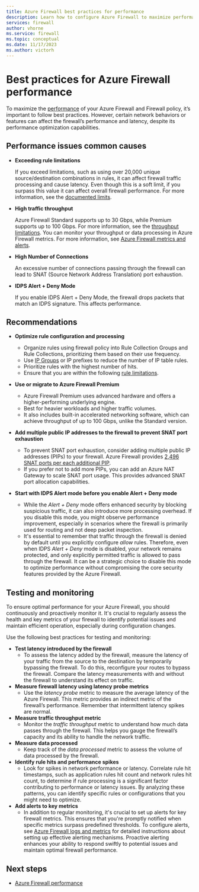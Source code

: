 ```yaml
---
title: Azure Firewall best practices for performance
description: Learn how to configure Azure Firewall to maximize performance
services: firewall
author: vhorne
ms.service: firewall
ms.topic: conceptual
ms.date: 11/17/2023
ms.author: victorh
---
```


# Best practices for Azure Firewall performance

To maximize the [performance](firewall-performance.md) of your Azure Firewall and Firewall policy, it’s important to follow best practices. However, certain network behaviors or features can affect the firewall’s performance and latency, despite its performance optimization capabilities.

## Performance issues common causes

- **Exceeding rule limitations**

   If you exceed limitations, such as using over 20,000 unique source/destination combinations in rules, it can affect firewall traffic processing and cause latency. Even though this is a soft limit, if you surpass this value it can affect overall firewall performance. For more information, see the [documented limits](../azure-resource-manager/management/azure-subscription-service-limits.md#azure-firewall-limits).

- **High traffic throughput**

    Azure Firewall Standard supports up to 30 Gbps, while Premium supports up to 100 Gbps. For more information, see the [throughput limitations](firewall-performance.md#performance-data). You can monitor your throughput or data processing in Azure Firewall metrics. For more information, see [Azure Firewall metrics and alerts](metrics.md).

- **High Number of Connections**

   An excessive number of connections passing through the firewall can lead to SNAT (Source Network Address Translation) port exhaustion.

- **IDPS Alert + Deny Mode**

   If you enable IDPS Alert + Deny Mode, the firewall drops packets that match an IDPS signature. This affects performance.

## Recommendations

- **Optimize rule configuration and processing**

   - Organize rules using firewall policy into Rule Collection Groups and Rule Collections, prioritizing them based on their use frequency.
   - Use [IP Groups](ip-groups.md) or IP prefixes to reduce the number of IP table rules.
   - Prioritize rules with the highest number of hits.
   - Ensure that you are within the following [rule limitations](../nat-gateway/tutorial-hub-spoke-nat-firewall.md).
- **Use or migrate to Azure Firewall Premium**
   - Azure Firewall Premium uses advanced hardware and offers a higher-performing underlying engine.
   - Best for heavier workloads and higher traffic volumes. 
   - It also includes built-in accelerated networking software, which can achieve throughput of up to 100 Gbps, unlike the Standard version.
- **Add multiple public IP addresses to the firewall to prevent SNAT port exhaustion**
   - To prevent SNAT port exhaustion, consider adding multiple public IP addresses (PIPs) to your firewall. Azure Firewall provides [2,496 SNAT ports per each additional PIP](../nat-gateway/tutorial-hub-spoke-nat-firewall.md). 
   - If you prefer not to add more PIPs, you can add an Azure NAT Gateway to scale SNAT port usage. This provides advanced SNAT port allocation capabilities.
- **Start with IDPS Alert mode before you enable Alert + Deny mode**
   - While the *Alert + Deny* mode offers enhanced security by blocking suspicious traffic, it can also introduce more processing overhead. If you disable this mode, you might observe performance improvement, especially in scenarios where the firewall is primarily used for routing and not deep packet inspection.
   - It's essential to remember that traffic through the firewall is denied by default until you explicitly configure *allow* rules. Therefore, even when IDPS *Alert + Deny* mode is disabled, your network remains protected, and only explicitly permitted traffic is allowed to pass through the firewall. It can be a strategic choice to disable this mode to optimize performance without compromising the core security features provided by the Azure Firewall.

## Testing and monitoring

To ensure optimal performance for your Azure Firewall, you should continuously and proactively monitor it. It's crucial to regularly assess the health and key metrics of your firewall to identify potential issues and maintain efficient operation, especially during configuration changes. 

Use the following best practices for testing and monitoring:

- **Test latency introduced by the firewall**
   - To assess the latency added by the firewall, measure the latency of your traffic from the source to the destination by temporarily bypassing the firewall. To do this, reconfigure your routes to bypass the firewall. Compare the latency measurements with and without the firewall to understand its effect on traffic.
- **Measure firewall latency using latency probe metrics**
   - Use the *latency probe* metric to measure the average latency of the Azure Firewall. This metric provides an indirect metric of the firewall’s performance. Remember that intermittent latency spikes are normal.
- **Measure traffic throughput metric**
   - Monitor the *traffic throughput* metric to understand how much data passes through the firewall. This helps you gauge the firewall’s capacity and its ability to handle the network traffic.
- **Measure data processed**
   - Keep track of the *data processed* metric to assess the volume of data processed by the firewall.
- **Identify rule hits and performance spikes**
   - Look for spikes in network performance or latency. Correlate rule hit timestamps, such as application rules hit count and network rules hit count, to determine if rule processing is a significant factor contributing to performance or latency issues. By analyzing these patterns, you can identify specific rules or configurations that you might need to optimize.
- **Add alerts to key metrics**
   - In addition to regular monitoring, it's crucial to set up alerts for key firewall metrics. This ensures that you're promptly notified when specific metrics surpass predefined thresholds. To configure alerts, see [Azure Firewall logs and metrics](metrics.md#alert-on-azure-firewall-metrics) for detailed instructions about setting up effective alerting mechanisms. Proactive alerting enhances your ability to respond swiftly to potential issues and maintain optimal firewall performance.

## Next steps

- [Azure Firewall performance](firewall-performance.md)
